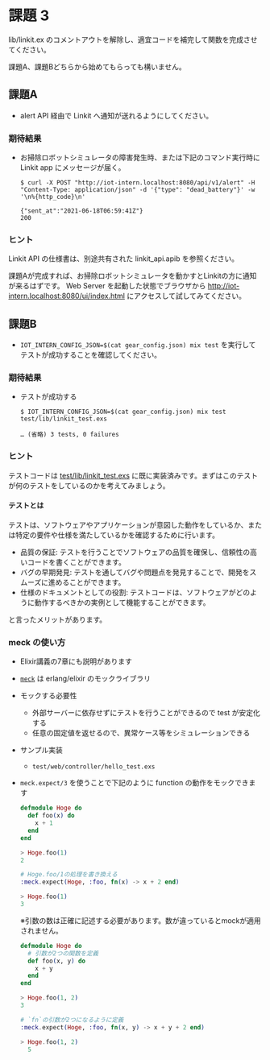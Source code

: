 # 課題 3

lib/linkit.ex のコメントアウトを解除し、適宜コードを補完して関数を完成させてください。

課題A、課題Bどちらから始めてもらっても構いません。

## 課題A

- alert API 経由で Linkit へ通知が送れるようにしてください。

### 期待結果

- お掃除ロボットシミュレータの障害発生時、または下記のコマンド実行時に Linkit app にメッセージが届く。

  ```shell
  $ curl -X POST "http://iot-intern.localhost:8080/api/v1/alert" -H "Content-Type: application/json" -d '{"type": "dead_battery"}' -w '\n%{http_code}\n'
  ```
  ```plain
  {"sent_at":"2021-06-18T06:59:41Z"}
  200
  ```

### ヒント

Linkit API の仕様書は、別途共有された linkit_api.apib を参照ください。

課題Aが完成すれば、お掃除ロボットシミュレータを動かすとLinkitの方に通知が来るはずです。
Web Server を起動した状態でブラウザから http://iot-intern.localhost:8080/ui/index.html にアクセスして試してみてください。

## 課題B

- `IOT_INTERN_CONFIG_JSON=$(cat gear_config.json) mix test` を実行してテストが成功することを確認してください。

### 期待結果

- テストが成功する

  ```shell
  $ IOT_INTERN_CONFIG_JSON=$(cat gear_config.json) mix test test/lib/linkit_test.exs
  ```
  ```plain
  … (省略) 3 tests, 0 failures
  ```

### ヒント

テストコードは [test/lib/linkit_test.exs](https://github.com/access-company/IoTIntern/blob/master/test/lib/linkit_test.exs) に既に実装済みです。まずはこのテストが何のテストをしているのかを考えてみましょう。

#### テストとは

テストは、ソフトウェアやアプリケーションが意図した動作をしているか、または特定の要件や仕様を満たしているかを確認するために行います。

- 品質の保証: テストを行うことでソフトウェアの品質を確保し、信頼性の高いコードを書くことができます。
- バグの早期発見: テストを通してバグや問題点を発見することで、開発をスムーズに進めることができます。
- 仕様のドキュメントとしての役割: テストコードは、ソフトウェアがどのように動作するべきかの実例として機能することができます。

と言ったメリットがあります。

### meck の使い方

- Elixir講義の7章にも説明があります
- [`meck`](https://github.com/eproxus/meck) は erlang/elixir のモックライブラリ
- モックする必要性
  - 外部サーバーに依存せずにテストを行うことができるので test が安定化する
  - 任意の固定値を返せるので、異常ケース等をシミュレーションできる
- サンプル実装
  - `test/web/controller/hello_test.exs`
- `meck.expect/3` を使うことで下記のように function の動作をモックできます

  ```elixir
  defmodule Hoge do
    def foo(x) do
      x + 1
    end
  end

  > Hoge.foo(1)
  2

  # Hoge.foo/1の処理を書き換える
  :meck.expect(Hoge, :foo, fn(x) -> x + 2 end)

  > Hoge.foo(1)
  3
  ```

  ※引数の数は正確に記述する必要があります。数が違っているとmockが適用されません。

  ```elixir
  defmodule Hoge do
    # 引数が2つの関数を定義
    def foo(x, y) do
      x + y
    end
  end

  > Hoge.foo(1, 2)
  3

  # `fn`の引数が2つになるように定義
  :meck.expect(Hoge, :foo, fn(x, y) -> x + y + 2 end)

  > Hoge.foo(1, 2)
    5
  ```
